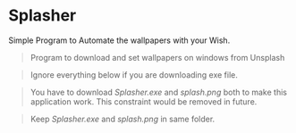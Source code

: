 # Splasher
Simple Program to Automate the wallpapers with your Wish.


> Program to download and set wallpapers on windows from Unsplash

> Ignore everything below if you are downloading exe file.

> You have to download _Splasher.exe_ and _splash.png_ both to make this application work. This constraint would be removed in future. 

> Keep _Splasher.exe_ and _splash.png_ in same folder.
